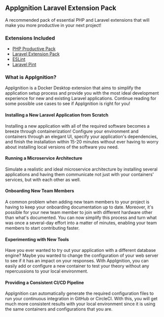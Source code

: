 ## AppIgnition Laravel Extension Pack

A recommended pack of essential PHP and Laravel extensions that will make you more productive in your next project!

### Extensions Included
- [PHP Productive Pack](https://marketplace.visualstudio.com/items?itemName=onecentlin.php-productive-pack)
- [Laravel Extension Pack](https://marketplace.visualstudio.com/items?itemName=onecentlin.laravel-extension-pack)
- [ESLint](https://marketplace.visualstudio.com/items?itemName=dbaeumer.vscode-eslint)
- [Laravel Pint](https://marketplace.visualstudio.com/items?itemName=open-southeners.laravel-pint)

### What is AppIgnition?
AppIgnition is a Docker Desktop extension that aims to simplify the application setup process and provide you with the most ideal development experience for new and existing Laravel applications. Continue reading for some possible use cases to see if AppIgnition is right for you!

#### Installing a New Laravel Application from Scratch
Installing a new application with all of the required software becomes a breeze through containerization! Configure your environment and containers through an elegant UI, specify your application's dependencies, and finish the installation within 15-20 minutes without ever having to worry about installing local versions of the software you need.

#### Running a Microservice Architecture
Simulate a realistic and ideal microservice architecture by installing several applications and having them communicate not just with your containers' services, but with each other as well.

#### Onboarding New Team Members
A common problem when adding new team members to your project is having to keep your onboarding documentation up to date. Moreover, it's possible for your new team member to join with different hardware other than what's documented. You can now simplify this process and turn what was once a several-day effort into a matter of minutes, enabling your team members to start contributing faster.

#### Experimenting with New Tools
Have you ever wanted to try out your application with a different database engine? Maybe you wanted to change the configuration of your web server to see if it has an impact on your responses. With AppIgnition, you can easily add or configure a new container to test your theory without any repercussions to your local environment.

#### Providing a Consistent CI/CD Pipeline
AppIgnition can automatically generate the required configuration files to run your continuous integration in GitHub or CircleCI. With this, you will get much more consistent results with your local environment since it is using the same containers and configurations that you are.
